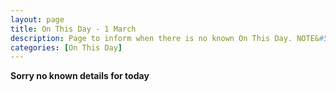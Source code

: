 ```yaml
---
layout: page
title: On This Day - 1 March
description: Page to inform when there is no known On This Day. NOTE&#58; There may still be comments.
categories: [On This Day]
---
```


**Sorry no known details for today**


